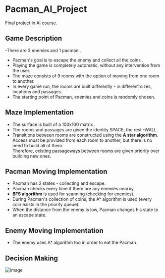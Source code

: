 # Pacman_AI_Project


Final project in AI course.

## Game Description

-There are 3 enemies and 1 pacman .

- Pacman's goal is to escape the enemy and collect all the coins .<br/>
- Playing the game is completely automatic, without any intervention from the user.<br/>
- The maze consists of 9 rooms with the option of moving from one room to another.<br/>
- In every game run, the rooms are built differently - in different sizes, locations  and passages.<br/>
- The starting point of Pacman, enemies and coins is randomly chosen.<br/>

## Maze Implementation
- The surface is built of a 100x100 matrix .<br/>
- The rooms and passages are given the identity SPACE, the rest -WALL.<br/> 
- Transitions between rooms are constructed using the **A star algorithm**.<br/>
 Access must be provided from each room to another, but there is no need to build all of them.<br/>
 Therefore, existing passageways between rooms are given priority over building new ones.<br/>
 
 ## Pacman Moving Implementation
 - Pacman has 2 states - collecting and escape.<br/>
 - Pacman checks every time if there are any enemies nearby.<br/>
 - **BFS algorithm** is used for scanning (checking for enemies).<br/>
 - During Pacman's collection of coins, the A* algorithm is used (every coin exists in the priority queue).<br/>
 - When the distance from the enemy is low, Pacman changes his state to an escape state.<br/>
 
 ## Enemy Moving Implementation
  - The enemy uses A* algorithm too in order to eat the Pacman
  
 
 


## Decision Making 
![image](https://user-images.githubusercontent.com/74130405/199086452-f977668a-32a3-40a5-84ab-190ef3f4d629.png)


